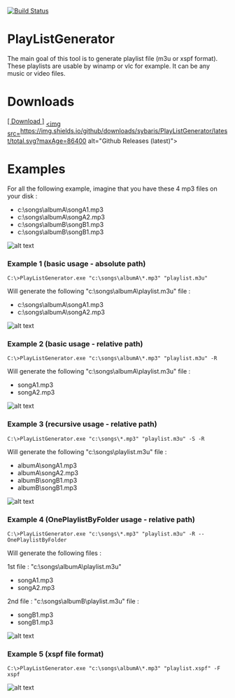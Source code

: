 ﻿[![Build Status](https://travis-ci.org/sybaris/PlayListGenerator.svg?branch=master)](https://travis-ci.org/sybaris/PlayListGenerator)
# PlayListGenerator

The main goal of this tool is to generate playlist file (m3u or xspf format).
These playlists are usable by winamp or vlc for example.
It can be any music or video files.

# Downloads
<a href="https://github.com/sybaris/PlayListGenerator/releases/latest">[ Download ]</a>
<a href="https://github.com/sybaris/PlayListGenerator/releases/latest" rel="nofollow" style="vertical-align: -webkit-baseline-middle;"> <img src=https://img.shields.io/github/downloads/sybaris/PlayListGenerator/latest/total.svg?maxAge=86400 alt="Github Releases (latest)"></img></a>

# Examples

For all the following example, imagine that you have these 4 mp3 files on your disk :

- c:\songs\albumA\songA1.mp3
- c:\songs\albumA\songA2.mp3
- c:\songs\albumB\songB1.mp3
- c:\songs\albumB\songB1.mp3

![alt text](https://github.com/sybaris/PlayListGenerator/blob/master/docs/Example0.jpg)

### Example 1 (basic usage - absolute path)
```
C:\>PlayListGenerator.exe "c:\songs\albumA\*.mp3" "playlist.m3u"
```

Will generate the following "c:\songs\albumA\playlist.m3u" file :

- c:\songs\albumA\songA1.mp3
- c:\songs\albumA\songA2.mp3

![alt text](https://github.com/sybaris/PlayListGenerator/blob/master/docs/Example1.jpg)

### Example 2 (basic usage - relative path)
```
C:\>PlayListGenerator.exe "c:\songs\albumA\*.mp3" "playlist.m3u" -R
```

Will generate the following "c:\songs\albumA\playlist.m3u" file :

- songA1.mp3
- songA2.mp3

![alt text](https://github.com/sybaris/PlayListGenerator/blob/master/docs/Example2.jpg)

### Example 3 (recursive usage - relative path)
```
C:\>PlayListGenerator.exe "c:\songs\*.mp3" "playlist.m3u" -S -R
```

Will generate the following "c:\songs\playlist.m3u" file :

- albumA\songA1.mp3
- albumA\songA2.mp3
- albumB\songB1.mp3
- albumB\songB1.mp3

![alt text](https://github.com/sybaris/PlayListGenerator/blob/master/docs/Example3.jpg)

### Example 4 (OnePlaylistByFolder usage - relative path)
```
C:\>PlayListGenerator.exe "c:\songs\*.mp3" "playlist.m3u" -R --OnePlaylistByFolder
```

Will generate the following files : 

1st file : "c:\songs\albumA\playlist.m3u" 

- songA1.mp3
- songA2.mp3

2nd file : "c:\songs\albumB\playlist.m3u" file :

- songB1.mp3
- songB1.mp3

![alt text](https://github.com/sybaris/PlayListGenerator/blob/master/docs/Example4.jpg)

### Example 5 (xspf file format)
```
C:\>PlayListGenerator.exe "c:\songs\albumA\*.mp3" "playlist.xspf" -F xspf
```

![alt text](https://github.com/sybaris/PlayListGenerator/blob/master/docs/Example5.jpg)